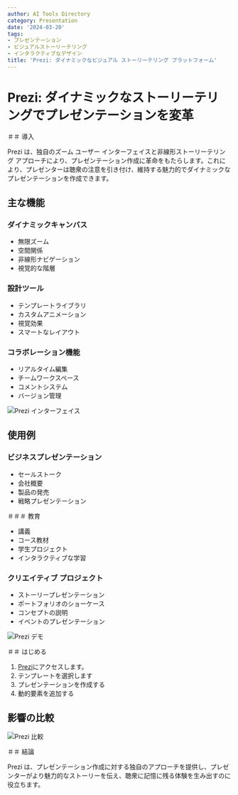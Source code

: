 ```yaml
---
author: AI Tools Directory
category: Presentation
date: '2024-03-20'
tags:
- プレゼンテーション
- ビジュアルストーリーテリング
- インタラクティブなデザイン
title: 'Prezi: ダイナミックなビジュアル ストーリーテリング プラットフォーム'
---
```


# Prezi: ダイナミックなストーリーテリングでプレゼンテーションを変革

＃＃ 導入

Prezi は、独自のズーム ユーザー インターフェイスと非線形ストーリーテリング アプローチにより、プレゼンテーション作成に革命をもたらします。これにより、プレゼンターは聴衆の注意を引き付け、維持する魅力的でダイナミックなプレゼンテーションを作成できます。

## 主な機能

### ダイナミックキャンバス
- 無限ズーム
- 空間関係
- 非線形ナビゲーション
- 視覚的な階層

### 設計ツール
- テンプレートライブラリ
- カスタムアニメーション
- 視覚効果
- スマートなレイアウト

### コラボレーション機能
- リアルタイム編集
- チームワークスペース
- コメントシステム
- バージョン管理

![Prezi インターフェイス](/imgs/prezi/interface.jpg)

## 使用例

### ビジネスプレゼンテーション
- セールストーク
- 会社概要
- 製品の発売
- 戦略プレゼンテーション

＃＃＃ 教育
- 講義
- コース教材
- 学生プロジェクト
- インタラクティブな学習

### クリエイティブ プロジェクト
- ストーリープレゼンテーション
- ポートフォリオのショーケース
- コンセプトの説明
- イベントのプレゼンテーション

![Prezi デモ](/imgs/prezi/demo.jpg)

＃＃ はじめる

1. [Prezi](https://prezi.com)にアクセスします。
2. テンプレートを選択します
3. プレゼンテーションを作成する
4. 動的要素を追加する

## 影響の比較

![Prezi 比較](/imgs/prezi/comparison.jpg)

＃＃ 結論

Prezi は、プレゼンテーション作成に対する独自のアプローチを提供し、プレゼンターがより魅力的なストーリーを伝え、聴衆に記憶に残る体験を生み出すのに役立ちます。